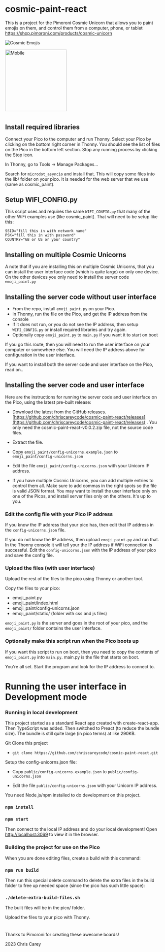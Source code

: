 # cosmic-paint-react

This is a project for the Pimoroni Cosmic Unicorn that allows you to paint emojis on them, and control them from a computer, phone, or tablet https://shop.pimoroni.com/products/cosmic-unicorn

![Cosmic Emojis](https://chriscarey.com/images/pimoroni/unicorn/cosmic-emoji-1.jpeg "Cosmic Emojis")

<img src="https://chriscarey.com/images/pimoroni/unicorn/mobile.jpg" alt="Mobile" width="200"/>

#

## Install required libraries

Connect your Pico to the computer and run Thonny. Select your Pico by clicking on the bottom right corner in Thonny. You should see the list of files on the Pico in the bottom left section. Stop any running process by clicking the Stop icon.

In Thonny, go to Tools -> Manage Packages...

Search for `microdot_asyncio` and install that. This will copy some files into the lib/ folder on your pico. It is needed for the web server that we use (same as cosmic_paint).

## Setup WIFI_CONFIG.py

This script uses and requires the same `WIFI_CONFIG.py` that many of the other WiFi examples use (like cosmic_paint). That will need to be setup like this:
```
SSID="fill this in with network name"
PSK="fill this in with password"
COUNTRY="GB or US or your country"
```

## Installing on multiple Cosmic Unicorns

A note that if you are installing this on multiple Cosmic Unicorns, that you can install the user interface code (which is quite large) on only one device. On the other devices you only need to install the server code `emoji_paint.py`

## Installing the server code without user interface

- From the repo, install `emoji_paint.py` on your Pico.
- In Thonny, run the file on the Pico, and get the IP address from the console
- If it does not run, or you do not see the IP address, then setup `WIFI_CONFIG.py` or install required libraries and try again.
- Optionally copy `emoji_paint.py` to `main.py` if you want it to start on boot

If you go this route, then you will need to run the user interface on your computer or somewhere else. You will need the IP address above for configuration in the user interface.

If you want to install both the server code and user interface on the Pico, read on..

## Installing the server code and user interface

Here are the instructions for running the server code and user interface on the Pico, using the latest pre-built release:

-  Download the latest from the GitHub releases. [https://github.com/chriscareycode/cosmic-paint-react/releases](https://github.com/chriscareycode/cosmic-paint-react/releases) . You only need the cosmic-paint-react-v0.0.2.zip file, not the source code files.

- Extract the file.

- Copy `emoji_paint/config-unicorns.example.json` to `emoji_paint/config-unicorns.json`

- Edit the file `emoji_paint/config-unicorns.json` with your Unicorn IP address.

- If you have multiple Cosmic Unicorns, you can add multiple entries to control them all. Make sure to add commas in the right spots so the file is valid JSON format. You may want to install the user interface only on one of the Picos, and install server files only on the others. It's up to you.

### Edit the config file with your Pico IP address

If you know the IP address that your pico has, then edit that IP address in the `config-unicorns.json` file.

If you do not know the IP address, then upload `emoji_paint.py` and run that. In the Thonny console it will tell your the IP address if WiFi connection is successful. Edit the `config-unicorns.json` with the IP address of your pico and save the config file.

### Upload the files (with user interface)

Upload the rest of the files to the pico using Thonny or another tool. 

Copy the files to your pico:
- emoji_paint.py
- emoji_paint/index.html
- emoji_paint/config-unicorns.json
- emoji_paint/static/ (folder with css and js files)

`emoji_paint.py` is the server and goes in the root of your pico, and the `emoji_paint/` folder contains the user interface.

### Optionally make this script run when the Pico boots up

If you want this script to run on boot, then you need to copy the contents of `emoji_paint.py` into `main.py`. main.py is the file that starts on boot.




You're all set. Start the program and look for the IP address to connect to.

#
# Running the user interface in Development mode


### Running in local development

This project started as a standard React app created with create-react-app. Then TypeScript was added. Then switched to Preact (to reduce the bundle size). The bundle is still quite large (in pico terms) at like 290KB.

Git Clone this project

- `git clone https://github.com/chriscareycode/cosmic-paint-react.git`

Setup the config-unicorns.json file:

- Copy `public/config-unicorns.example.json` to `public/config-unicorns.json`

- Edit the file `public/config-unicorns.json` with your Unicorn IP address.

You need Node.js/npm installed to do development on this project.

### `npm install`
### `npm start`

Then connect to the local IP address and do your local development! Open [http://localhost:3069](http://localhost:3069) to view it in the browser.

### Building the project for use on the Pico

When you are done editing files, create a build with this command:

### `npm run build`

Then run this special delete command to delete the extra files in the build folder to free up needed space (since the pico has such little space):

### `./delete-extra-build-files.sh`

The built files will be in the pico/ folder.

Upload the files to your pico with Thonny.

#

Thanks to Pimoroni for creating these awesome boards!

2023 Chris Carey
